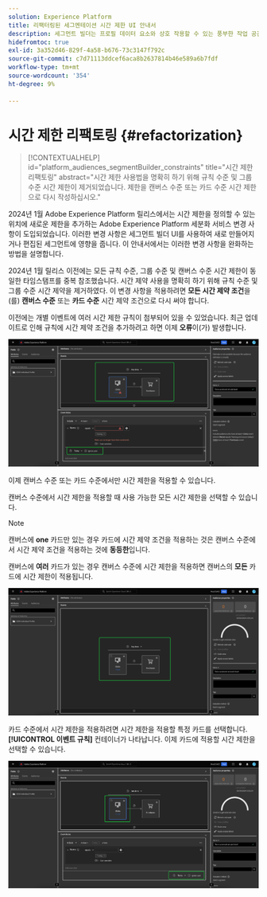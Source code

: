 ```yaml
---
solution: Experience Platform
title: 리팩터링된 세그멘테이션 시간 제한 UI 안내서
description: 세그먼트 빌더는 프로필 데이터 요소와 상호 작용할 수 있는 풍부한 작업 공간을 제공합니다. 작업 공간에서는 데이터 속성을 표시하는 데 사용되는 드래그 앤 드롭 타일과 같은 규칙을 작성하고 편집할 수 있는 직관적인 컨트롤을 제공합니다.
hidefromtoc: true
exl-id: 3a352d46-829f-4a58-b676-73c3147f792c
source-git-commit: c7d71113ddcef6aca8b2637814b46e589a6b7fdf
workflow-type: tm+mt
source-wordcount: '354'
ht-degree: 9%

---
```


# 시간 제한 리팩토링 {#refactorization}

>[!CONTEXTUALHELP]
>id="platform_audiences_segmentBuilder_constraints"
>title="시간 제한 리팩토링"
>abstract="시간 제한 사용법을 명확히 하기 위해 규칙 수준 및 그룹 수준 시간 제한이 제거되었습니다. 제한을 캔버스 수준 또는 카드 수준 시간 제한으로 다시 작성하십시오."

2024년 1월 Adobe Experience Platform 릴리스에서는 시간 제한을 정의할 수 있는 위치에 새로운 제한을 추가하는 Adobe Experience Platform 세분화 서비스 변경 사항이 도입되었습니다. 이러한 변경 사항은 세그먼트 빌더 UI를 사용하여 새로 만들어지거나 편집된 세그먼트에 영향을 줍니다. 이 안내서에서는 이러한 변경 사항을 완화하는 방법을 설명합니다.

2024년 1월 릴리스 이전에는 모든 규칙 수준, 그룹 수준 및 캔버스 수준 시간 제한이 동일한 타임스탬프를 중복 참조했습니다. 시간 제약 사용을 명확히 하기 위해 규칙 수준 및 그룹 수준 시간 제약을 제거하였다. 이 변경 사항을 적용하려면 **모든 시간 제약 조건**&#x200B;을(를) **캔버스 수준** 또는 **카드 수준** 시간 제약 조건으로 다시 써야 합니다.

이전에는 개별 이벤트에 여러 시간 제한 규칙이 첨부되어 있을 수 있었습니다. 최근 업데이트로 인해 규칙에 시간 제약 조건을 추가하려고 하면 이제 **오류**&#x200B;이(가) 발생합니다.

![규칙 수준 시간 제한이 강조 표시되어 있습니다. 이후에 발생하는 오류도 강조 표시됩니다. &#x200B;](../images/ui/segment-refactoring/rule-time-constraint.png)

이제 캔버스 수준 또는 카드 수준에서만 시간 제한을 적용할 수 있습니다.

캔버스 수준에서 시간 제한을 적용할 때 사용 가능한 모든 시간 제한을 선택할 수 있습니다.

>[!NOTE]
>
>캔버스에 **one** 카드만 있는 경우 카드에 시간 제약 조건을 적용하는 것은 캔버스 수준에서 시간 제약 조건을 적용하는 것에 **동등한**&#x200B;입니다.
>
>캔버스에 **여러** 카드가 있는 경우 캔버스 수준에 시간 제한을 적용하면 캔버스의 **모든** 카드에 시간 제한이 적용됩니다.

![캔버스 수준 시간 제약 조건이 강조 표시됩니다.](../images/ui/segment-refactoring/canvas-time-constraint.png)

카드 수준에서 시간 제한을 적용하려면 시간 제한을 적용할 특정 카드를 선택합니다. **[!UICONTROL 이벤트 규칙]** 컨테이너가 나타납니다. 이제 카드에 적용할 시간 제한을 선택할 수 있습니다.

![카드 수준 시간 제약 조건이 강조 표시됩니다.](../images/ui/segment-refactoring/card-time-constraint.png)
